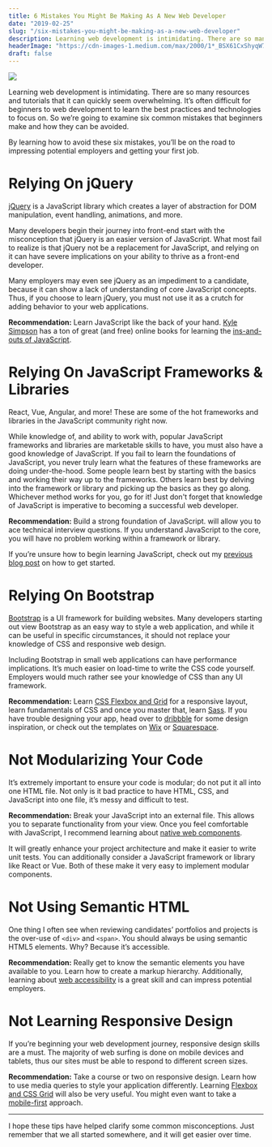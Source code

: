 ```yaml
---
title: 6 Mistakes You Might Be Making As A New Web Developer
date: "2019-02-25"
slug: "/six-mistakes-you-might-be-making-as-a-new-web-developer"
description: Learning web development is intimidating. There are so many resources and tutorials that it can quickly seem overwhelming.
headerImage: "https://cdn-images-1.medium.com/max/2000/1*_BSX61CxShyqW7oT7Kgc8Q.jpeg"
draft: false
---
```


<img src="https://cdn-images-1.medium.com/max/2000/1*_BSX61CxShyqW7oT7Kgc8Q.jpeg" />

Learning web development is intimidating. There are so many resources and tutorials that it can quickly seem overwhelming. It’s often difficult for beginners to web development to learn the best practices and technologies to focus on. So we’re going to examine six common mistakes that beginners make and how they can be avoided.

By learning how to avoid these six mistakes, you’ll be on the road to impressing potential employers and getting your first job.

# Relying On jQuery

[jQuery](https://jquery.com/) is a JavaScript library which creates a layer of abstraction for DOM manipulation, event handling, animations, and more.

Many developers begin their journey into front-end start with the misconception that jQuery is an easier version of JavaScript. What most fail to realize is that jQuery not be a replacement for JavaScript, and relying on it can have severe implications on your ability to thrive as a front-end developer.

Many employers may even see jQuery as an impediment to a candidate, because it can show a lack of understanding of core JavaScript concepts. Thus, if you choose to learn jQuery, you must not use it as a crutch for adding behavior to your web applications.

**Recommendation:** Learn JavaScript like the back of your hand. [Kyle Simpson](https://github.com/getify) has a ton of great (and free) online books for learning the [ins-and-outs of JavaScript](https://github.com/getify/You-Dont-Know-JS).

# Relying On JavaScript Frameworks & Libraries

React, Vue, Angular, and more! These are some of the hot frameworks and libraries in the JavaScript community right now.

While knowledge of, and ability to work with, popular JavaScript frameworks and libraries are marketable skills to have, you must also have a good knowledge of JavaScript. If you fail to learn the foundations of JavaScript, you never truly learn what the features of these frameworks are doing under-the-hood. Some people learn best by starting with the basics and working their way up to the frameworks. Others learn best by delving into the framework or library and picking up the basics as they go along. Whichever method works for you, go for it! Just don't forget that knowledge of JavaScript is imperative to becoming a successful web developer.

**Recommendation:** Build a strong foundation of JavaScript. will allow you to ace technical interview questions. If you understand JavaScript to the core, you will have no problem working within a framework or library.

If you’re unsure how to begin learning JavaScript, check out my [previous blog post](https://levelup.gitconnected.com/how-to-learn-javascript-839fa03745c8) on how to get started.

# Relying On Bootstrap

[Bootstrap](https://getbootstrap.com/) is a UI framework for building websites. Many developers starting out view Bootstrap as an easy way to style a web application, and while it can be useful in specific circumstances, it should not replace your knowledge of CSS and responsive web design.

Including Bootstrap in small web applications can have performance implications. It’s much easier on load-time to write the CSS code yourself. Employers would much rather see your knowledge of CSS than any UI framework.

**Recommendation:** Learn [CSS Flexbox and Grid](https://levelup.gitconnected.com/when-to-use-css-flexbox-vs-grid-or-both-c1a5f01dc88a) for a responsive layout, learn fundamentals of CSS and once you master that, learn [Sass](https://sass-lang.com/). If you have trouble designing your app, head over to [dribbble](https://dribbble.com/) for some design inspiration, or check out the templates on [Wix](https://www.wix.com/) or [Squarespace](https://www.squarespace.com/?channel=pbr&subchannel=go&campaign=branded-europe&subcampaign=%28search-global-branded_squarespace_e%29&gclid=CjwKCAjwq57cBRBYEiwAdpx0vVoE6trKqOJrnoGWrb7lZHx34NGSMasTeTIKJaAacU1nGTSdImmGfhoCw0QQAvD_BwE).

# Not Modularizing Your Code

It’s extremely important to ensure your code is modular; do not put it all into one HTML file. Not only is it bad practice to have HTML, CSS, and JavaScript into one file, it’s messy and difficult to test.

**Recommendation:** Break your JavaScript into an external file. This allows you to separate functionality from your view. Once you feel comfortable with JavaScript, I recommend learning about [native web components](https://codeburst.io/6-reasons-you-should-use-native-web-components-b45e18e069c2).

It will greatly enhance your project architecture and make it easier to write unit tests. You can additionally consider a JavaScript framework or library like React or Vue. Both of these make it very easy to implement modular components.

# Not Using Semantic HTML

One thing I often see when reviewing candidates’ portfolios and projects is the over-use of `<div>` and `<span>`. You should always be using semantic HTML5 elements. Why? Because it’s accessible.

**Recommendation:** Really get to know the semantic elements you have available to you. Learn how to create a markup hierarchy. Additionally, learning about [web accessibility](https://codeburst.io/seven-ways-to-make-your-web-app-more-accessible-411a8c716fcb) is a great skill and can impress potential employers.

# Not Learning Responsive Design

If you’re beginning your web development journey, responsive design skills are a must. The majority of web surfing is done on mobile devices and tablets, thus our sites must be able to respond to different screen sizes.

**Recommendation:** Take a course or two on responsive design. Learn how to use media queries to style your application differently. Learning [Flexbox and CSS Grid](https://levelup.gitconnected.com/when-to-use-css-flexbox-vs-grid-or-both-c1a5f01dc88a) will also be very useful. You might even want to take a [mobile-first](https://www.pluralsight.com/courses/mobile-first-responsive-web-design?gclid=CjwKCAjwq57cBRBYEiwAdpx0vXWVWneBbyRUooDlu1nEAIgDdVCiRVVkQkoNp9aOUahLUQRywOulRxoCS0kQAvD_BwE&aid=7010a000002BWqGAAW&promo=&oid=&utm_source=non_branded&utm_medium=digital_paid_search_google&utm_campaign=EMEA_Dynamic&utm_content=&s_kwcid=AL!5668!3!277727473382!b!!g!!&ef_id=WwQn1AAAAMIlu2jc:20180830171925:s) approach.

---

I hope these tips have helped clarify some common misconceptions. Just remember that we all started somewhere, and it will get easier over time.

